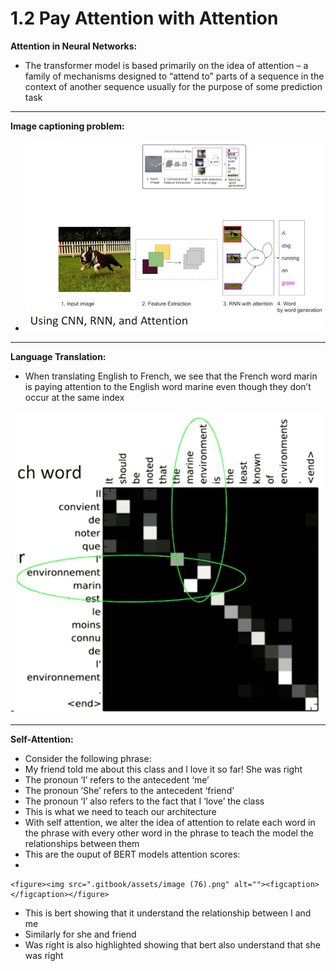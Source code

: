 # 1.2 Pay Attention with Attention

**Attention in Neural Networks:**

* The transformer model is based primarily on the idea of attention – a family of mechanisms designed to “attend to” parts of a sequence in the context of another sequence usually for the purpose of some prediction task

&#x20;

***

**Image captioning problem:**

* ![](<.gitbook/assets/image (74).png>)

&#x20;

***

**Language Translation:**

* When translating English to French, we see that the French word marin is paying attention to the English word marine even though they don’t occur at the same index

\-            ![](<.gitbook/assets/image (75).png>)

&#x20;

***

**Self-Attention:**

* Consider the following phrase:
* My friend told me about this class and I love it so far! She was right
* The pronoun ‘I’ refers to the antecedent ‘me’
* The pronoun ‘She’ refers to the antecedent ‘friend’
* The pronoun ‘I’ also refers to the fact that I ‘love’ the class
* This is what we need to teach our architecture
* With self attention, we alter the idea of attention to relate each word in the phrase with every other word in the phrase to teach the model the relationships between them
* This are the ouput of BERT models attention scores:
*

    <figure><img src=".gitbook/assets/image (76).png" alt=""><figcaption></figcaption></figure>
* This is bert showing that it understand the relationship between I and me
* Similarly for she and friend
* Was right is also highlighted showing that bert also understand that she was right

&#x20;

&#x20;

&#x20;

&#x20;

